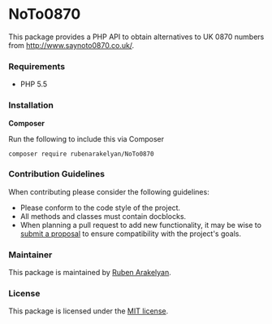 # NoTo0870

This package provides a PHP API to obtain alternatives to UK 0870 numbers from http://www.saynoto0870.co.uk/.

### Requirements

- PHP 5.5

### Installation

**Composer**

Run the following to include this via Composer

```shell
composer require rubenarakelyan/NoTo0870
```

### Contribution Guidelines

When contributing please consider the following guidelines:

- Please conform to the code style of the project.
- All methods and classes must contain docblocks.
- When planning a pull request to add new functionality, it may be wise to [submit a proposal](https://github.com/rubenarakelyan/NoTo0870/issues/new) to ensure compatibility with the project's goals.

### Maintainer

This package is maintained by [Ruben Arakelyan](https://ruben.arakelyan.uk/).

### License

This package is licensed under the [MIT license](https://github.com/rubenarakelyan/NoTo0870/blob/master/LICENSE).

